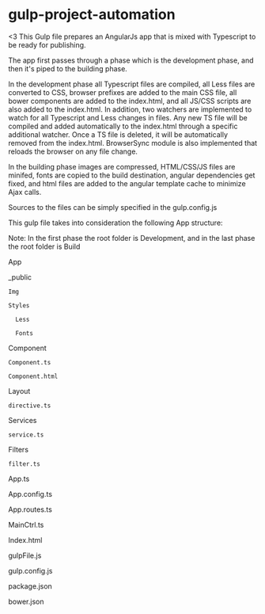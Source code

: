 # gulp-project-automation
<3
This Gulp file prepares an AngularJs app that is mixed with Typescript to be ready for publishing. 

The app first passes through a phase which is the development phase, and then it's piped to the building phase.

In the development phase all Typescript files are compiled, all Less files are converted to CSS, browser prefixes 
are added to the main CSS file, all bower components are added to the index.html, and all JS/CSS scripts are also added 
to the index.html. 
In addition, two watchers are implemented to watch for all Typescript and Less changes in files. 
Any new TS file will be compiled and added automatically to the index.html through a specific additional watcher. Once a TS file is deleted, it will be automatically removed from the index.html. BrowserSync module is also implemented that reloads the browser on any file change.

In the building phase images are compressed, HTML/CSS/JS files are minifed, fonts are copied to the build destination, angular dependencies get fixed, and html files are added to the angular template cache to minimize 
Ajax calls.

Sources to the files can be simply specified in the gulp.config.js

This gulp file takes into consideration the following App structure:

Note: In the first phase the root folder is Development, and in the last phase the root folder is Build

 App

  _public
  
    Img
    
    Styles
    
      Less
      
      Fonts
      
  Component
  
    Component.ts
    
    Component.html
    
  Layout
  
    directive.ts
    
  Services
  
    service.ts
    
  Filters
  
    filter.ts
    
  App.ts
  
  App.config.ts
  
  App.routes.ts
  
  MainCtrl.ts
  
 Index.html

 gulpFile.js
 
 gulp.config.js

 package.json

 bower.json
